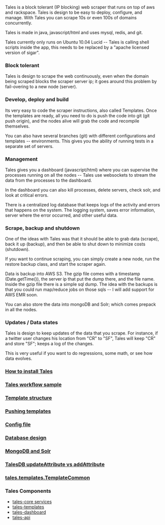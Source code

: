 Tales is a block tolerant (IP blocking) web scraper that runs on top of aws and rackspace. Tales is design to be easy to deploy, configure, and manage. With Tales you can scrape 10s or even 100s of domains concurrently.

Tales is made in java, javascript/html and uses mysql, redis, and git.

Tales currently only runs on Ubuntu 10.04 Lucid -- Tales is calling shell scripts inside the app, this needs to be replaced by a "apache licensed version of sigar".

### Block tolerant

Tales is design to scrape the web continuously, even when the domain being scraped blocks the scraper server ip; it goes around this problem by fail-overing to a new node (server).

### Develop, deploy and build

Its very easy to code the scraper instructions, also called Templates. Once the templates are ready, all you need to do is push the code into git (git push origin), and the nodes alive will grab the code and recompile themselves.

You can also have several branches (git) with different configurations and templates -- environments. This gives you the ability of running tests in a separate set of servers.

### Management
Tales gives you a dashboard (javascript/html) where you can supervise the processes running on all the nodes -- Tales use websockets to stream the data from the processes to the dashboard.

In the dashboard you can also kill processes, delete servers, check solr, and look at critical errors.

There is a centralized log database that keeps logs of the activity and errors that happens on the system. The logging system, saves error information, server where the error occurred, and other useful data.

### Scrape, backup and shutdown

One of the ideas with Tales was that it should be able to grab data (scrape), back it up (backup), and then be able to shut down to minimize costs (shutdown).

If you want to continue scraping, you can simply create a new node, run the restore backup class, and start the scraper again.

Data is backup into AWS S3. The gzip file comes with a timestamp (Date.getTime()), the server ip that put the dump there, and the file name. Inside the gzip file there is a simple sql dump. The idea with the backups is that you could run map/reduce jobs on those sqls -- I will add support for AWS EMR soon.

You can also store the data into mongoDB and Solr; which comes prepack in all the nodes.

### Updates / Data states

Tales is design to keep updates of the data that you scrape. For instance, if a twitter user changes his location from "CR" to "SF", Tales will keep "CR" and store "SF"; keeps a log of the changes. 

This is very useful if you want to do regressions, some math, or see how data evolves.

### [How to install Tales](wiki/Installing-Tales-on-Ubuntu-10.04-Lucid)

### [Tales workflow sample](wiki/Tales-workflow-sample)

### [Template structure](wiki/About-templates)

### [Pushing templates](wiki/Pushing)

### [Config file](wiki/Config-file)

### [Database design](wiki/Database-design)

### [MongoDB and Solr](wiki/MongoDB-and-Solr)

### [TalesDB updateAttribute vs addAttribute](wiki/TalesDB-updateAttribute-vs-addAttribute)

### [tales.templates.TemplateCommon](wiki/tales.templates.TemplateCommon)

### Tales Components

* [tales-core services](wiki/Tales-Core-services)
* [tales-templates](wiki/Tales-Templates)
* [tales-dashboard](wiki/Tales-Dashboard)
* [tales-api](wiki/Tales-API)
